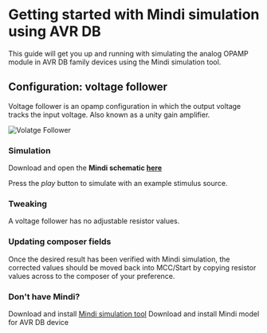 # Getting started with Mindi simulation using AVR DB
This guide will get you up and running with simulating the analog OPAMP module in AVR DB family devices using the Mindi simulation tool.
## Configuration: voltage follower
Voltage follower is an opamp configuration in which the output voltage tracks the input voltage.  Also known as a unity gain amplifier.

![Volatge Follower](https://github.com/xedbg/Mindi_AVRDB_voltagefollower/blob/master/images/configuration.png)

### Simulation
Download and open the **Mindi schematic [here](https://github.com/xedbg/Mindi_AVRDB_voltagefollower/releases/download/0.0/VF2.wxsch)**

Press the _play_ button to simulate with an example stimulus source.

### Tweaking
A voltage follower has no adjustable resistor values.

### Updating composer fields
Once the desired result has been verified with Mindi simulation, the corrected values should be moved back into MCC/Start by copying resistor values across to the composer of your preference.

### Don't have Mindi?
Download and install [Mindi simulation tool](https://www.microchip.com/mplab/mplab-mindi)
Download and install Mindi model for AVR DB device
